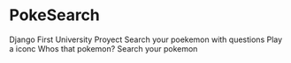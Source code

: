 # PokeSearch
Django First University Proyect 
Search your poekemon with questions 
Play a iconc Whos that pokemon?
Search your pokemon 

